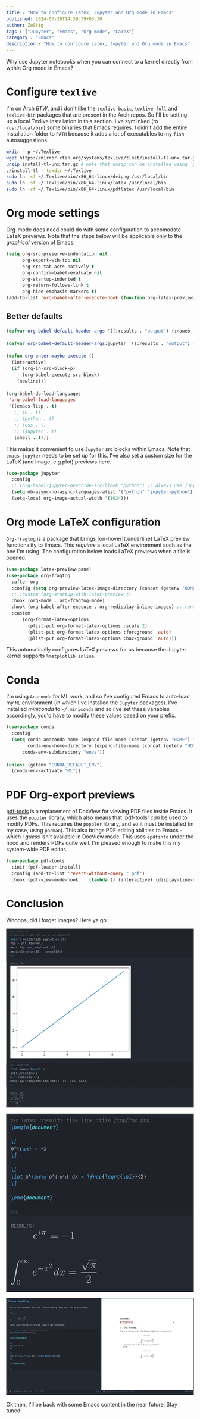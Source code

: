 ```yaml
--- 
title : "How to configure Latex, Jupyter and Org mode in Emacs"
published: 2024-03-26T14:39:39+05:30 
author: ZeStig 
tags : ["Jupyter", "Emacs", "Org-mode", "LaTeX"] 
category : "Emacs"
description : "How to configure Latex, Jupyter and Org mode in Emacs" 
---
```


Why use Jupyter notebooks when you can connect to a kernel directly from
within Org mode in Emacs?

# Configure `texlive`

I'm on Arch *BTW*, and i don't like the `texlive-basic`,
`texlive-full` and `texlive-bin` packages that are present in the Arch
repos. So I'll be setting up a local Texlive installation in this
section. I've symlinked (to `/usr/local/bin`) some binaries
that Emacs requires. *I* didn't add the entire installation folder to
`PATH` because it adds a lot of executables to my `fish`
autosuggestions.

``` bash
mkdir - p ~/.Texlive
wget https://mirror.ctan.org/systems/texlive/tlnet/install-tl-unx.tar.gz
unzip install-tl-unx.tar.gz # note that unzip can be installed using `pacman -S unzip
./install-tl --texdir ~/.Texlive
sudo ln -sf ~/.Texlive/bin/x86_64-linux/dvipng /usr/local/bin
sudo ln -sf ~/.Texlive/bin/x86_64-linux/latex /usr/local/bin
sudo ln -sf ~/.Texlive/bin/x86_64-linux/pdflatex /usr/local/bin
```

# Org mode settings

Org-mode ~~does need~~ could do with some configuration to accomodate
LaTeX previews. Note that the steps below will be applicable only to the
*graphical* version of Emacs.

```lisp
(setq org-src-preserve-indentation nil
      org-export-wth-toc nil
      org-src-tab-acts-natively t
      org-confirm-babel-evaluate nil
      org-startup-indented t
      org-return-follows-link t
      org-hide-emphasis-markers t)
(add-to-list 'org-babel-after-execute-hook (function org-latex-preview))
```

## Better defaults

```lisp
(defvar org-babel-default-header-args '((:results . "output") (:noweb . "yes")))

(defvar org-babel-default-header-args:jupyter '((:results . "output") (:kernel . "python3") (:session . "hello") (:async . "yes")))

(defun org-enter-maybe-execute ()
  (interactive)
  (if (org-in-src-block-p)
      (org-babel-execute-src-block)
    (newline)))

(org-babel-do-load-languages
 'org-babel-load-languages
 '((emacs-lisp . t)
   ;; (C . t)
   ;; (python . t)
   ;; (css . t)
   ;; (jupyter . t)
   (shell . t)))
```

This makes it convenient to use `Jupyter` src blocks within Emacs. Note
that `emacs-jupyter` needs to be set up for this. I've also
set a custom size for the LaTeX (and image, e.g plot) previews here.

``` lisp
(use-package jupyter
  :config
  ;; (org-babel-jupyter-override-src-block "python") ;; always use jupyter mode (even in python source blocks)
  (setq ob-async-no-async-languages-alist '("python" "jupyter-python"))
  (setq-local org-image-actual-width '(1024)))
```

# Org mode LaTeX configuration

`Org-fragtog` is a package that brings [on-hover]{.underline}
LaTeX preview functionality to Emacs. This *requires* a local LaTeX
environment such as the one I'm using. The configuration below loads
LaTeX previews when a file is opened.

``` lisp
(use-package latex-preview-pane)
(use-package org-fragtog
  :after org 
  :config (setq org-preview-latex-image-directory (concat (getenv "HOME") "/.cache"))
  ;; :custom (org-startup-with-latex-preview t)
  :hook (org-mode . org-fragtog-mode)
  :hook (org-babel-after-execute . org-redisplay-inline-images) ;; render plots automatically
  :custom
      (org-format-latex-options
        (plist-put org-format-latex-options :scale 2)
        (plist-put org-format-latex-options :foreground 'auto)
        (plist-put org-format-latex-options :background 'auto)))
```

This automatically configures LaTeX previews for us because the Jupyter
kernel supports `%matplotlib inline`.

# Conda

I'm using `Anaconda` for ML work, and so I've configured
Emacs to auto-load my `ML` environment (in which I've installed the
`Jupyter` packages). I've installed *miniconda* to
`~/.miniconda` and so i've set these variables accordingly,
you'd have to modify these values based on your prefix.

``` lisp
(use-package conda
  :config
  (setq conda-anaconda-home (expand-file-name (concat (getenv "HOME") "/.miniconda/"))
        conda-env-home-directory (expand-file-name (concat (getenv "HOME") "/.miniconda/"))
      conda-env-subdirectory "envs"))

(unless (getenv "CONDA_DEFAULT_ENV")
  (conda-env-activate "ML"))
```

# PDF Org-export previews

[pdf-tools](https://github.com/vedang/pdf-tools) is a replacement of
DocView for viewing PDF files inside Emacs. It uses the
`poppler` library, which also means that 'pdf-tools' *can*
be used to modify PDFs. This requires the `poppler` library, and so it
must be installed (in my case, using `pacman`). This also brings PDF
editing abilities to Emacs - which I *guess* isn't available in DocView
mode. This uses `epdfinfo` under the hood and renders PDFs quite well.
I'm pleased enough to make this my system-wide PDF editor.

``` lisp
(use-package pdf-tools
  :init (pdf-loader-install)
  :config (add-to-list 'revert-without-query ".pdf")
  :hook (pdf-view-mode-hook  . (lambda () (interactive) (display-line-numbers-mode -1))))
```

# Conclusion

Whoops, did i forget images? Here ya go:

![](../../../assets/images/emacs-org/Jupyter.png)

![](../../../assets/images/emacs-org/latex-preview2.png)

![](../../../assets/images/emacs-org/latex-preview.png)

Ok then, I'll be back with some Emacs content in the near future. Stay
tuned!
